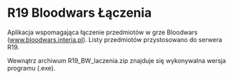R19 Bloodwars Łączenia
==============

Aplikacja wspomagająca łączenie przedmiotów w grze Bloodwars (www.bloodwars.interia.pl).
Listy przedmiotów przystosowano do serwera R19.






Wewnątrz archiwum R19_BW_laczenia.zip znajduje się wykonywalna wersja programu (.exe).